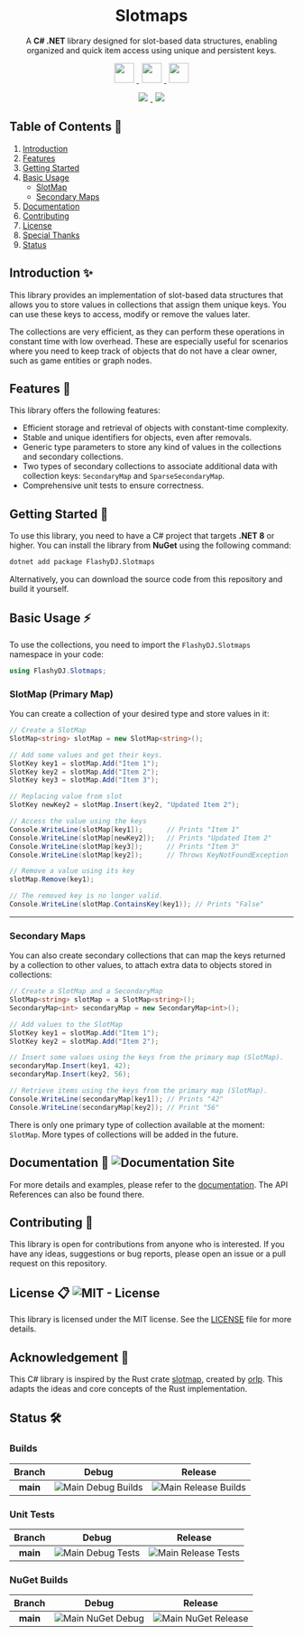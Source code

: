 <h1 align="center"> Slotmaps </h1>

<p align="center">
    A <span style="font-weight:bold">C# .NET</span> library designed for slot-based data structures, enabling organized and quick item access using unique and persistent keys.
</p>

<div align="center">
    <p align="center">
        <a href="https://dotnet.microsoft.com/en-us/languages/csharp">
            <img src="https://img.shields.io/badge/%E2%A0%80CSharp%E2%A0%80-512BD4?style=for-the-badge&logo=c-sharp&logoColor=white&logoWidth=20" hspace="5" height="35"/>
        </a>
        <a href="https://dotnet.microsoft.com/">
            <img src="https://img.shields.io/badge/%E2%A0%80dotnet%E2%A0%80-512BD4?style=for-the-badge&logo=dotnet&logoColor=white&logoWidth=20" hspace="5" height="35"/>
        </a>
        <a href="https://github.com/FlashyDJ/Slotmaps/blob/main/LICENSE">
            <img src="https://img.shields.io/badge/MIT-License-a31f34?style=for-the-badge&labelColor=a31f34&color=545759" hspace="5" height="35"/>
        </a>
    </p>
    <a href="https://www.nuget.org/packages/FlashyDJ.Slotmaps/#versions-body-tab">
        <img src="https://img.shields.io/badge/NuGet-004880?style=for-the-badge&logo=nuget" hspace="5"/>
    </a>
    <a href="https://flashydj.github.io/Slotmaps/">
        <img src="https://img.shields.io/website?up_message=Live&down_message=Down&url=https%3A%2F%2Fflashydj.github.io%2FSlotmaps%2F&style=for-the-badge&logo=github&label=Documentation" hspace="5"/>
    </a>
</div>

## Table of Contents 📑

1. [Introduction](#introduction-✨)
2. [Features](#features-🎯)
3. [Getting Started](#getting-started-🚀)
4. [Basic Usage](#basic-usage-⚡)
    - [SlotMap](#slotmap)
    - [Secondary Maps](#secondary-maps)
5. [Documentation](#documentation-📖-documentation-site-status)
6. [Contributing](#contributing-👋)
7. [License](#license-📋-mit---license)
8. [Special Thanks](#special-thanks-💖)
9. [Status](#status-🛠️)

## Introduction ✨

This library provides an implementation of slot-based data structures that allows you to store values in collections that assign them unique keys.
You can use these keys to access, modify or remove the values later.

The collections are very efficient, as they can perform these operations in constant time with low overhead.
These are especially useful for scenarios where you need to keep track of objects that do not have a clear owner, such as game entities or graph nodes.

## Features 🎯
This library offers the following features:

- Efficient storage and retrieval of objects with constant-time complexity.
- Stable and unique identifiers for objects, even after removals.
- Generic type parameters to store any kind of values in the collections and secondary collections.
- Two types of secondary collections to associate additional data with collection keys: ``SecondaryMap`` and ``SparseSecondaryMap``.
- Comprehensive unit tests to ensure correctness.

## Getting Started 🚀

To use this library, you need to have a C# project that targets **.NET 8** or higher.
You can install the library from **NuGet** using the following command:

```bash
dotnet add package FlashyDJ.Slotmaps
```

Alternatively, you can download the source code from this repository and build it yourself.

## Basic Usage ⚡

To use the collections, you need to import the ``FlashyDJ.Slotmaps`` namespace in your code:

```csharp
using FlashyDJ.Slotmaps;
```

### SlotMap (Primary Map)

You can create a collection of your desired type and store values in it:

```csharp
// Create a SlotMap
SlotMap<string> slotMap = new SlotMap<string>();

// Add some values and get their keys.
SlotKey key1 = slotMap.Add("Item 1");
SlotKey key2 = slotMap.Add("Item 2");
SlotKey key3 = slotMap.Add("Item 3");

// Replacing value from slot
SlotKey newKey2 = slotMap.Insert(key2, "Updated Item 2");

// Access the value using the keys
Console.WriteLine(slotMap[key1]);      // Prints "Item 1"
Console.WriteLine(slotMap[newKey2]);   // Prints "Updated Item 2"
Console.WriteLine(slotMap[key3]);      // Prints "Item 3"
Console.WriteLine(slotMap[key2]);      // Throws KeyNotFoundException

// Remove a value using its key
slotMap.Remove(key1);

// The removed key is no longer valid.
Console.WriteLine(slotMap.ContainsKey(key1)); // Prints "False"
```

---

### Secondary Maps

You can also create secondary collections that can map the keys returned by a collection to other values, to attach extra data to objects stored in collections:

```csharp
// Create a SlotMap and a SecondaryMap
SlotMap<string> slotMap = a SlotMap<string>();
SecondaryMap<int> secondaryMap = new SecondaryMap<int>();

// Add values to the SlotMap
SlotKey key1 = slotMap.Add("Item 1");
SlotKey key2 = slotMap.Add("Item 2");

// Insert some values using the keys from the primary map (SlotMap).
secondaryMap.Insert(key1, 42);
secondaryMap.Insert(key2, 56);

// Retrieve items using the keys from the primary map (SlotMap).
Console.WriteLine(secondaryMap[key1]); // Prints "42"
Console.WriteLine(secondaryMap[key2]); // Print "56"
```

There is only one primary type of collection available at the moment: ``SlotMap``. More types of collections will be added in the future.

## Documentation 📖 ![Documentation Site](https://img.shields.io/website?up_message=View&down_message=Down&url=https%3A%2F%2Fflashydj.github.io%2FSlotmaps%2F&style=for-the-badge&logo=github&label=Documentation&color=blue)

For more details and examples, please refer to the [documentation](https://FlashyDJ.github.io/Slotmaps/). The API References can also be found there.

## Contributing 👋
This library is open for contributions from anyone who is interested. If you have any ideas, suggestions or bug reports, please open an issue or a pull request on this repository.

## License 📋 ![MIT - License](https://img.shields.io/github/license/FlashyDJ/Slotmaps?style=for-the-badge&color=blue) 

This library is licensed under the MIT license. See the [LICENSE](https://github.com/FlashyDJ/Slotmaps/blob/main/LICENSE) file for more details.

## Acknowledgement 💎

This C# library is inspired by the Rust crate [slotmap](https://github.com/orlp/slotmap/), created by [orlp](https://github.com/orlp). This adapts the ideas and core concepts of the Rust implementation.

## Status 🛠️

### Builds
|Branch|Debug|Release|
|:----:|:---:|:-----:|
**main**|![Main Debug Builds](https://img.shields.io/github/actions/workflow/status/FlashyDJ/Slotmaps/dotnet.yml?logo=github&label=%F0%9F%8F%97%EF%B8%8F%20Build%20(Debug)&labelColor=2b3137)|![Main Release Builds](https://img.shields.io/github/actions/workflow/status/FlashyDJ/Slotmaps/dotnet.yml?logo=github&label=%F0%9F%8F%97%EF%B8%8F%20Build%20(Release)&labelColor=2b3137)

### Unit Tests

|Branch|Debug|Release|
|:----:|:---:|:-----:|
**main**|![Main Debug Tests](https://img.shields.io/endpoint?url=https%3A%2F%2Fgist.githubusercontent.com%2FFlashyDJ%2F8fbc591640efde578c18c558426ac23e%2Fraw%2Ftest(Debug).json&logo=github&logoColor=white&labelColor=2b3137) | ![Main Release Tests](https://img.shields.io/endpoint?url=https%3A%2F%2Fgist.githubusercontent.com%2FFlashyDJ%2F8fbc591640efde578c18c558426ac23e%2Fraw%2Ftest(Release).json&logo=github&logoColor=white&labelColor=2b3137) |

### NuGet Builds

|Branch|Debug|Release|
|:----:|:---:|:-----:|
**main**|![Main NuGet Debug](https://img.shields.io/github/actions/workflow/status/FlashyDJ/Slotmaps/nuget.yml?logo=github&label=%F0%9F%93%A6%20Build%20(Debug)&labelColor=2b3137)|![Main NuGet Release](https://img.shields.io/github/actions/workflow/status/FlashyDJ/Slotmaps/nuget.yml?logo=github&label=%F0%9F%93%A6%20Build%20(Release)&labelColor=2b3137)|